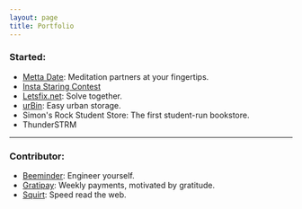 ```yaml
---
layout: page
title: Portfolio
---
```


### Started:

* [Metta Date](http://mettadate.dsernst.com): Meditation partners at your fingertips.
* [Insta Staring Contest](http://staring.dsernst.com)
* [Letsfix.net](http://letsfix.net): Solve together.
* [urBin](http://urbin-storage.com): Easy urban storage.
* Simon's Rock Student Store: The first student-run bookstore.
* ThunderSTRM

------

### Contributor:

* [Beeminder](http://beeminder.com): Engineer yourself.
* [Gratipay](http://gratipay.com): Weekly payments, motivated by gratitude.
* [Squirt](http://squirt.io): Speed read the web.